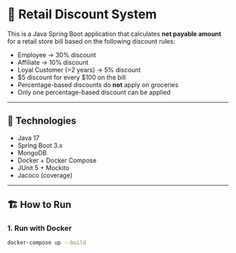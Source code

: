 # 🏪 Retail Discount System

This is a Java Spring Boot application that calculates **net payable amount** for a retail store bill
based on the following discount rules:

- Employee → 30% discount
- Affiliate → 10% discount
- Loyal Customer (>2 years) → 5% discount
- $5 discount for every $100 on the bill
- Percentage-based discounts do **not** apply on groceries
- Only one percentage-based discount can be applied

---

## 🚀 Technologies
- Java 17
- Spring Boot 3.x
- MongoDB
- Docker + Docker Compose
- JUnit 5 + Mockito
- Jacoco (coverage)

---

## 🏗️ How to Run

### 1. Run with Docker
```bash
docker-compose up --build
